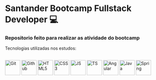 # **Santander Bootcamp Fullstack Developer**  :computer:

### **Repositorio feito para realizar as atividade do bootcamp**

Tecnologias utilizadas nos estudos:

<div style="display: inline_block"><br>
 <img align="center" alt="Git" height="50" src="https://cdn.jsdelivr.net/gh/devicons/devicon/icons/git/git-original.svg" />
 <img align="center" alt="Github" height="50" src="https://cdn.jsdelivr.net/gh/devicons/devicon/icons/github/github-original-wordmark.svg" />
 <img align="center" alt="HTML5" height="50" src="https://cdn.jsdelivr.net/gh/devicons/devicon/icons/html5/html5-original-wordmark.svg" />
 <img align="center" alt="CSS3" height="50" src="https://cdn.jsdelivr.net/gh/devicons/devicon/icons/css3/css3-original-wordmark.svg" />
 <img align="center" alt="JS" height="50" src="https://cdn.jsdelivr.net/gh/devicons/devicon/icons/javascript/javascript-original.svg" />
 <img align="center" alt="TS" height="50" src="https://cdn.jsdelivr.net/gh/devicons/devicon/icons/typescript/typescript-original.svg" />
 <img align="center" alt="Angular" height="50" src="https://cdn.jsdelivr.net/gh/devicons/devicon/icons/angularjs/angularjs-original-wordmark.svg" />
 <img align="center" alt="Java" height="50" src="https://cdn.jsdelivr.net/gh/devicons/devicon/icons/java/java-original-wordmark.svg" />
 <img align="center" alt="Spring" height="50" src="https://cdn.jsdelivr.net/gh/devicons/devicon/icons/spring/spring-original-wordmark.svg" />
</div>